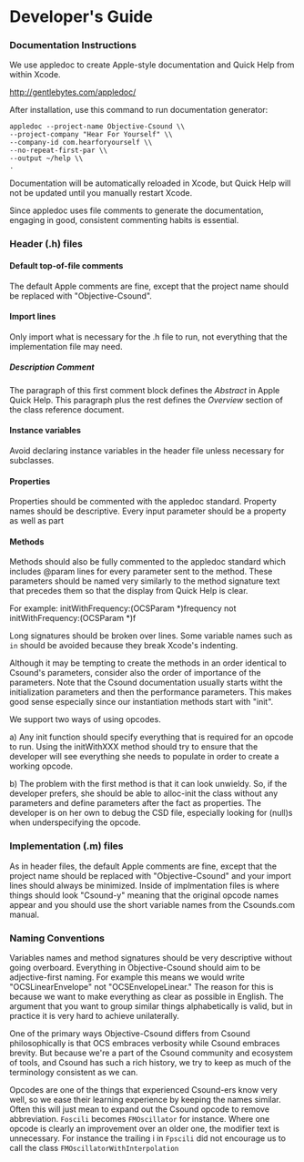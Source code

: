 Developer's Guide
=================

### Documentation Instructions

We use appledoc to create Apple-style documentation and Quick Help from within Xcode.

http://gentlebytes.com/appledoc/

After installation, use this command to run documentation generator:

    appledoc --project-name Objective-Csound \\
    --project-company "Hear For Yourself" \\
    --company-id com.hearforyourself \\
    --no-repeat-first-par \\
    --output ~/help \\
    .

Documentation will be automatically reloaded in Xcode, but Quick Help will not be updated until you manually restart Xcode.

Since appledoc uses file comments to generate the documentation, engaging in good, consistent commenting habits is essential. 

### Header (.h) files

#### Default top-of-file comments
The default Apple comments are fine, except that the project name should be replaced with "Objective-Csound".

#### Import lines
Only import what is necessary for the .h file to run, not everything that the implementation file may need.

##### Description Comment
The paragraph of this first comment block defines the *Abstract* in Apple Quick Help.  This paragraph plus the rest defines the *Overview* section of the class reference document.

#### Instance variables
Avoid declaring instance variables in the header file unless necessary for subclasses.

#### Properties
Properties should be commented with the appledoc standard.  Property names should be descriptive.  Every input parameter should be a property as well as part

#### Methods
Methods should also be fully commented to the appledoc standard which includes @param lines for every parameter sent to the method.  These parameters should be named very similarly to the method signature text that precedes them so that the display from Quick Help is clear.  

For example:
	initWithFrequency:(OCSParam *)frequency
not 
	initWithFrequency:(OCSParam *)f

Long signatures should be broken over lines.  Some variable names such as `in` should be avoided because they break Xcode's indenting.

Although it may be tempting to create the methods in an order identical to Csound's parameters, consider also the order of importance of the parameters.  Note that the Csound documentation usually starts witht the initialization parameters and then the performance parameters.  This makes good sense especially since our instantiation methods start with "init".  

We support two ways of using opcodes.

a) Any init function should specify everything that is required for an opcode to run.  Using the initWithXXX method should try to ensure that the developer will see everything she needs to populate in order to create a working opcode.

b) The problem with the first method is that it can look unwieldy.  So, if the developer prefers, she should be able to alloc-init the class without any parameters and define parameters after the fact as properties. The developer is on her own to debug the CSD file, especially looking for (null)s when underspecifying the opcode. 

### Implementation (.m) files
As in header files, the default Apple comments are fine, except that the project name should be replaced with "Objective-Csound" and your import lines should always be minimized.  Inside of implmentation files is where things should look "Csound-y" meaning that the original opcode names appear and you should use the short variable names from the Csounds.com manual.

### Naming Conventions
Variables names and method signatures should be very descriptive without going overboard.  Everything in Objective-Csound should aim to be adjective-first naming.  For example this means we would write "OCSLinearEnvelope" not "OCSEnvelopeLinear." The reason for this is because we want to make everything as clear as possible in English.  The argument that you want to group similar things alphabetically is valid, but in practice it is very hard to achieve unilaterally.  

One of the primary ways Objective-Csound differs from Csound philosophically is that OCS embraces verbosity while Csound embraces brevity.  But because we're a part of the Csound community and ecosystem of tools, and Csound has such a rich history, we try to keep as much of the terminology consistent as we can.

Opcodes are one of the things that experienced Csound-ers know very well, so we ease their learning experience by keeping the names similar.  Often this will just mean to expand out the Csound opcode to remove abbreviation. `Foscili` becomes `FMOscillator` for instance.  Where one opcode is clearly an improvement over an older one, the modifier text is unnecessary.  For instance the trailing i in `Fpscili` did not encourage us to call the class `FMOscillatorWithInterpolation`





